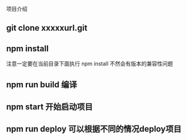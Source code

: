 项目介绍
##  git clone xxxxxurl.git

## npm install
注意一定要在当前目录下面执行 npm install 不然会有版本的兼容性问题
## npm run build  编译
## npm start  开始启动项目
## npm run deploy   可以根据不同的情况deploy项目